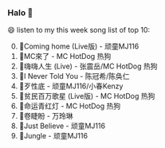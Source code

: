 

### Halo 👋

😄 listen to my this week song list of top 10:

0. 🌈Coming home (Live版) - 顽童MJ116
1. 🌈MC來了 - MC HotDog 热狗
2. 🌈嗨嗨人生 (Live) - 张震岳/MC HotDog 热狗
3. 🌈I Never Told You - 陈冠希/陈奂仁
4. 🌈歹性底 - 顽童MJ116/小春Kenzy
5. 🌈贫民百万歌星 (Live版) - MC HotDog 热狗
6. 🌈命运青红灯 - MC HotDog 热狗
7. 🌈卷睫盼 - 万玲琳
8. 🌈Just Believe - 顽童MJ116
9. 🌈Jungle - 顽童MJ116


